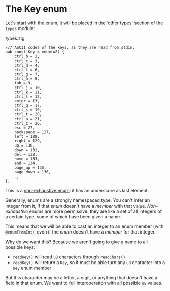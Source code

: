 # The Key enum

Let's start with the enum, it will be placed in the 'other types' section of
the `types` module:

<div class="code-title">types.zig</div>

```zig
/// ASCII codes of the keys, as they are read from stdin.
pub const Key = enum(u8) {
    ctrl_b = 2,
    ctrl_c = 3,
    ctrl_d = 4,
    ctrl_f = 6,
    ctrl_g = 7,
    ctrl_h = 8,
    tab = 9,
    ctrl_j = 10,
    ctrl_k = 11,
    ctrl_l = 12,
    enter = 13,
    ctrl_q = 17,
    ctrl_s = 19,
    ctrl_t = 20,
    ctrl_u = 21,
    ctrl_z = 26,
    esc = 27,
    backspace = 127,
    left = 128,
    right = 129,
    up = 130,
    down = 131,
    del = 132,
    home = 133,
    end = 134,
    page_up = 135,
    page_down = 136,
    _,
};
```

This is a [non-exhaustive
enum](https://ziglang.org/documentation/master/#Non-exhaustive-enum): it has an
underscore as last element.

Generally, enums are a strongly namespaced type. You can't infer an integer
from it, if that _enum_ doesn't have a _member_ with that value.
_Non-exhaustive_ enums are more permissive: they are like a set of all integers
of a certain type, some of which have been given a name.

This means that we will be able to cast an integer to an enum member (with
`@enumFromInt`), even if the _enum_ doesn't have a _member_ for that integer.

Why do we want this? Because we aren't going to give a name to all possible
keys:
- `readKey()` will read `u8` characters through `readChars()`
- `readKey()` will return a `Key`, so it must be able turn any `u8` character
into a `Key` enum member

But this character may be a letter, a digit, or anything that doesn't have
a field in that enum. We want to full interoperation with all possible `u8`
values.
